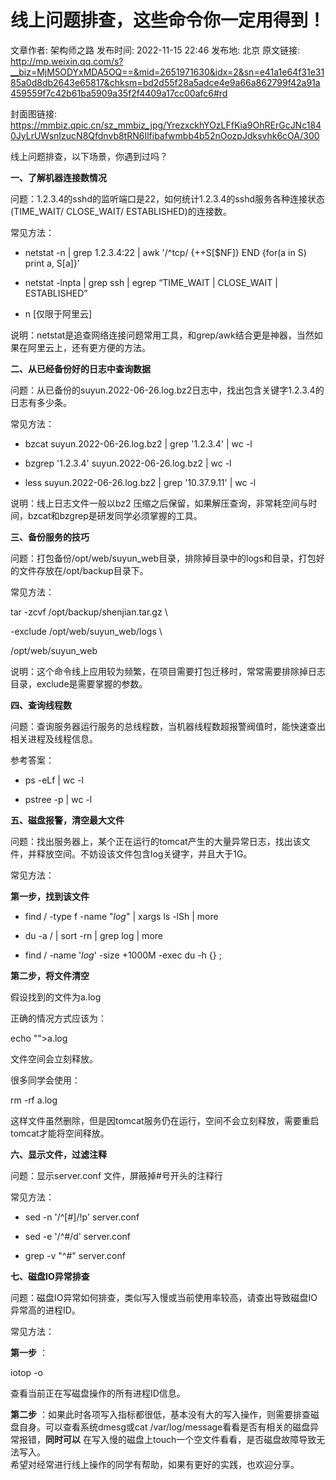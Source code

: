 # 线上问题排查，这些命令你一定用得到！

文章作者: 架构师之路
发布时间: 2022-11-15 22:46
发布地: 北京
原文链接: http://mp.weixin.qq.com/s?__biz=MjM5ODYxMDA5OQ==&mid=2651971630&idx=2&sn=e41a1e64f31e3185a0d8db2643e65817&chksm=bd2d55f28a5adce4e9a66a862799f42a91a459559f7c42b61ba5909a35f2f4409a17cc00afc6#rd

封面图链接: https://mmbiz.qpic.cn/sz_mmbiz_jpg/YrezxckhYOzLFfKia9OhRErGcJNc1840JyLrUWsnIzucN8Qfdnvb8tRN6Ilfibafwmbb4b52nOozpJdksvhk6cOA/300

线上问题排查，以下场景，你遇到过吗？

**一、了解机器连接数情况**

问题：1.2.3.4的sshd的监听端口是22，如何统计1.2.3.4的sshd服务各种连接状态(TIME_WAIT/ CLOSE_WAIT/
ESTABLISHED)的连接数。

常见方法：

  * netstat -n | grep 1.2.3.4:22 | awk '/^tcp/ {++S[$NF]} END {for(a in S) print a, S[a]}’

  * netstat -lnpta | grep ssh | egrep “TIME_WAIT | CLOSE_WAIT | ESTABLISHED”

  * n [仅限于阿里云]

说明：netstat是追查网络连接问题常用工具，和grep/awk结合更是神器，当然如果在阿里云上，还有更方便的方法。

**二、从已经备份好的日志中查询数据**

问题：从已备份的suyun.2022-06-26.log.bz2日志中，找出包含关键字1.2.3.4的日志有多少条。

常见方法：

  * bzcat suyun.2022-06-26.log.bz2 | grep '1.2.3.4' | wc -l

  * bzgrep '1.2.3.4' suyun.2022-06-26.log.bz2 | wc -l

  * less suyun.2022-06-26.log.bz2 | grep '10.37.9.11' | wc -l

说明：线上日志文件一般以bz2 压缩之后保留，如果解压查询，非常耗空间与时间，bzcat和bzgrep是研发同学必须掌握的工具。

**三、备份服务的技巧**

问题：打包备份/opt/web/suyun_web目录，排除掉目录中的logs和目录，打包好的文件存放在/opt/backup目录下。

常见方法：

tar -zcvf /opt/backup/shenjian.tar.gz \

-exclude /opt/web/suyun_web/logs \

/opt/web/suyun_web

说明：这个命令线上应用较为频繁，在项目需要打包迁移时，常常需要排除掉日志目录，exclude是需要掌握的参数。

**四、查询线程数**

问题：查询服务器运行服务的总线程数，当机器线程数超报警阀值时，能快速查出相关进程及线程信息。

参考答案：

  * ps -eLf | wc -l

  * pstree -p | wc -l

**五、磁盘报警，清空最大文件**

问题：找出服务器上，某个正在运行的tomcat产生的大量异常日志，找出该文件，并释放空间。不妨设该文件包含log关键字，并且大于1G。

常见方法：

**第一步，找到该文件**

  * find / -type f -name "*log*" | xargs ls -lSh | more 

  * du -a / | sort -rn | grep log | more

  * find / -name '*log*' -size +1000M -exec du -h {} \;

**第二步，将文件清空**

假设找到的文件为a.log

正确的情况方式应该为：

echo "">a.log

文件空间会立刻释放。

  

很多同学会使用：

rm -rf a.log

这样文件虽然删除，但是因tomcat服务仍在运行，空间不会立刻释放，需要重启tomcat才能将空间释放。

**六、显示文件，过滤注释**

问题：显示server.conf 文件，屏蔽掉#号开头的注释行

常见方法：

  * sed -n '/^[#]/!p' server.conf

  * sed -e '/^#/d' server.conf

  * grep -v "^#" server.conf

**七、磁盘IO异常排查**

问题：磁盘IO异常如何排查，类似写入慢或当前使用率较高，请查出导致磁盘IO异常高的进程ID。

常见方法：

**第一步** ：

iotop -o

查看当前正在写磁盘操作的所有进程ID信息。

  
**第二步** ：如果此时各项写入指标都很低，基本没有大的写入操作，则需要排查磁盘自身。可以查看系统dmesg或cat
/var/log/message看看是否有相关的磁盘异常报错，**同时可以** 在写入慢的磁盘上touch一个空文件看看，是否磁盘故障导致无法写入。  
希望对经常进行线上操作的同学有帮助，如果有更好的实践，也欢迎分享。

